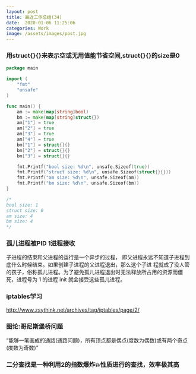 ```yaml
---
layout: post
title: 最近工作总结(34)
date:  2020-01-06 11:25:06
categories: Work
image: /assets/images/post.jpg
---
```


### 用struct{}{}来表示空或无用值能节省空间,struct{}{}的size是0

```go
package main

import (
	"fmt"
	"unsafe"
)

func main() {
	am := make(map[string]bool)
	bm := make(map[string]struct{})
	am["1"] = true
	am["2"] = true
	am["3"] = true
	am["4"] = true
	bm["1"] = struct{}{}
	bm["2"] = struct{}{}
	bm["3"] = struct{}{}

	fmt.Printf("bool size: %d\n", unsafe.Sizeof(true))
	fmt.Printf("struct size: %d\n", unsafe.Sizeof(struct{}{}))
	fmt.Printf("am size: %d\n", unsafe.Sizeof(am))
	fmt.Printf("bm size: %d\n", unsafe.Sizeof(bm))
}

/*
bool size: 1
struct size: 0
am size: 4
bm size: 4
*/
```

### 孤儿进程被PID 1进程接收
子进程的结束和父进程的运行是一个异步的过程， 即父进程永远不知道子进程到底什么时候结束。如果创建子进程的父进程退出，那么这个子进 程就成了没人管的孩子，俗称孤儿进程。为了避免孤儿进程退出时无法释放所占用的资源而僵 死，进程号为 1 的进程 init 就会接受这些孤儿进程。

### iptables学习

http://www.zsythink.net/archives/tag/iptables/page/2/

### 图论:哥尼斯堡桥问题
“能够一笔画成的通路(通路问题)，所有顶点都是偶点(度数为偶数)或有两个奇点(度数为奇数)”

### 二分查找是一种利用2的指数爆炸💥性质进行的查找，效率极其高
